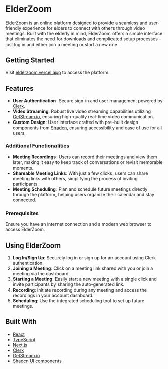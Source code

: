 # ElderZoom

ElderZoom is an online platform designed to provide a seamless and user-friendly experience for elders to connect with others through video meetings. Built with the elderly in mind, ElderZoom offers a simple interface that eliminates the need for downloads and complicated setup processes – just log in and either join a meeting or start a new one.

## Getting Started

Visit [elderzoom.vercel.app](https://elderzoom.vercel.app) to access the platform.

## Features

- **User Authentication**: Secure sign-in and user management powered by [Clerk](https://clerk.dev/).
- **Video Streaming**: Robust live video streaming capabilities utilizing [GetStream.io](https://getstream.io/), ensuring high-quality real-time video communication.
- **Custom Design**: User interface crafted with pre-built design components from [Shadcn](https://shadcn.com/), ensuring accessibility and ease of use for all users.

### Additional Functionalities

- **Meeting Recordings**: Users can record their meetings and view them later, making it easy to keep track of conversations or revisit memorable moments.
- **Shareable Meeting Links**: With just a few clicks, users can share meeting links with others, simplifying the process of inviting participants.
- **Meeting Scheduling**: Plan and schedule future meetings directly through the platform, helping users organize their calendar and stay connected.


### Prerequisites

Ensure you have an internet connection and a modern web browser to access ElderZoom.

## Using ElderZoom

1. **Log In/Sign Up**: Securely log in or sign up for an account using Clerk authentication.
2. **Joining a Meeting**: Click on a meeting link shared with you or join a meeting via the dashboard.
3. **Starting a Meeting**: Easily start a new meeting with a single click and invite participants by sharing the auto-generated link.
4. **Recording**: Initiate recording during any meeting and access the recordings in your account dashboard.
5. **Scheduling**: Use the integrated scheduling tool to set up future meetings.

## Built With

- [React](https://reactjs.org/)
- [TypeScript](https://www.typescriptlang.org/) 
- [Next.js](https://nextjs.org/) 
- [Clerk](https://clerk.dev/)
- [GetStream.io](https://getstream.io/)
- [Shadcn UI components](https://shadcn.com/) 

